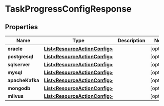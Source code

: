 

# TaskProgressConfigResponse


## Properties

Name | Type | Description | Notes
------------ | ------------- | ------------- | -------------
**oracle** | [**List&lt;ResourceActionConfig&gt;**](ResourceActionConfig.md) |  |  [optional]
**postgresql** | [**List&lt;ResourceActionConfig&gt;**](ResourceActionConfig.md) |  |  [optional]
**sqlserver** | [**List&lt;ResourceActionConfig&gt;**](ResourceActionConfig.md) |  |  [optional]
**mysql** | [**List&lt;ResourceActionConfig&gt;**](ResourceActionConfig.md) |  |  [optional]
**apacheKafka** | [**List&lt;ResourceActionConfig&gt;**](ResourceActionConfig.md) |  |  [optional]
**mongodb** | [**List&lt;ResourceActionConfig&gt;**](ResourceActionConfig.md) |  |  [optional]
**milvus** | [**List&lt;ResourceActionConfig&gt;**](ResourceActionConfig.md) |  |  [optional]



